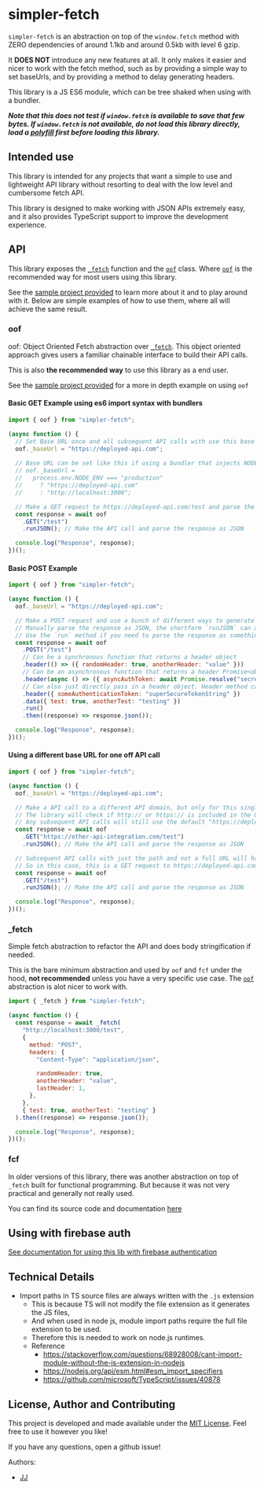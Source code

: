 # simpler-fetch
`simpler-fetch` is an abstraction on top of the `window.fetch` method with ZERO dependencies of around 1.1kb and around 0.5kb with level 6 gzip.

It **DOES NOT** introduce any new features at all. It only makes it easier and nicer to work with the fetch method, such as by providing a simple way to set baseUrls, and by providing a method to delay generating headers.

This library is a JS ES6 module, which can be tree shaked when using with a bundler.

***Note that this does not test if `window.fetch` is available to save that few bytes. If `window.fetch` is not available, do not load this library directly, load a [polyfill](https://github.com/github/fetch) first before loading this library.***


## Intended use
This library is intended for any projects that want a simple to use and lightweight API library without resorting to deal with the low level and cumbersome fetch API.

This library is designed to make working with JSON APIs extremely easy, and it also provides TypeScript support to improve the development experience.


## API
This library exposes the [`_fetch`](#_fetch) function and the [`oof`](#oof) class. Where [`oof`](#oof) is the recommended way for most users using this library.

See the [sample project provided](./sample/) to learn more about it and to play around with it.
Below are simple examples of how to use them, where all will achieve the same result.


### oof
oof: Object Oriented Fetch abstraction over [`_fetch`](#_fetch).
This object oriented approach gives users a familiar chainable interface to build their API calls.

This is also **the recommended way** to use this library as a end user.

See the [sample project provided](./sample/) for a more in depth example on using `oof`

#### Basic GET Example using es6 import syntax with bundlers
```javascript
import { oof } from "simpler-fetch";

(async function () {
  // Set Base URL once and all subsequent API calls with use this base API url
  oof._baseUrl = "https://deployed-api.com";
  
  // Base URL can be set like this if using a bundler that injects NODE_ENV in
  // oof._baseUrl =
  //   process.env.NODE_ENV === "production"
  //     ? "https://deployed-api.com"
  //     : "http://localhost:3000";

  // Make a GET request to https://deployed-api.com/test and parse the response as JSON
  const response = await oof
    .GET("/test")
    .runJSON(); // Make the API call and parse the response as JSON

  console.log("Response", response);
})();
```

#### Basic POST Example
```javascript
import { oof } from "simpler-fetch";

(async function () {
  oof._baseUrl = "https://deployed-api.com";

  // Make a POST request and use a bunch of different ways to generate header values
  // Manually parse the response as JSON, the shortform `runJSON` can also be used
  // Use the `run` method if you need to parse the response as something else like text
  const response = await oof
    .POST("/test")
    // Can be a synchronous function that returns a header object
    .header(() => ({ randomHeader: true, anotherHeader: "value" }))
    // Can be an asynchronous function that returns a header Promise<object>
    .header(async () => ({ asyncAuthToken: await Promise.resolve("secret") }))
    // Can also just directly pass in a header object. Header method can be called multiple times
    .header({ someAuthenticationToken: "superSecureTokenString" })
    .data({ test: true, anotherTest: "testing" })
    .run()
    .then((response) => response.json());

  console.log("Response", response);
})();
```

#### Using a different base URL for one off API call
```javascript
import { oof } from "simpler-fetch";

(async function () {
  oof._baseUrl = "https://deployed-api.com";

  // Make a API call to a different API domain, but only for this single request by using a full URL path
  // The library will check if http:// or https:// is included in the URL, and skip base URL if included
  // Any subsequent API calls will still use the default "https://deployed-api.com" as base URL
  const response = await oof
    .GET("https://other-api-integration.com/test")
    .runJSON(); // Make the API call and parse the response as JSON

  // Subsequent API calls with just the path and not a full URL will have the base URL appended,
  // So in this case, this is a GET request to https://deployed-api.com/test
  const response = await oof
    .GET("/test")
    .runJSON(); // Make the API call and parse the response as JSON

  console.log("Response", response);
})();
```


### \_fetch
Simple fetch abstraction to refactor the API and does body stringification if needed.

This is the bare minimum abstraction and used by `oof` and `fcf` under the hood, **not recommended** unless you have a very specific use case. The [`oof`](#oof) abstraction is alot nicer to work with.

```javascript
import { _fetch } from "simpler-fetch";

(async function () {
  const response = await _fetch(
    "http://localhost:3000/test",
    {
      method: "POST",
      headers: {
        "Content-Type": "application/json",

        randomHeader: true,
        anotherHeader: "value",
        lastHeader: 1,
      },
    },
    { test: true, anotherTest: "testing" }
  ).then((response) => response.json());

  console.log("Response", response);
})();
```


### fcf
In older versions of this library, there was another abstraction on top of `_fetch` built for functional programming. But because it was not very practical and generally not really used.

You can find its source code and documentation [here](./archive/fcf/)


## Using with firebase auth
[See documentation for using this lib with firebase authentication](./firebase-auth.md)


## Technical Details
- Import paths in TS source files are always written with the `.js` extension
  - This is because TS will not modify the file extension as it generates the JS files,
  - And when used in node js, module import paths require the full file extension to be used.
  - Therefore this is needed to work on node.js runtimes.
  - Reference
    - https://stackoverflow.com/questions/68928008/cant-import-module-without-the-js-extension-in-nodejs
    - https://nodejs.org/api/esm.html#esm_import_specifiers
    - https://github.com/microsoft/TypeScript/issues/40878


## License, Author and Contributing
This project is developed and made available under the [MIT License](./LICENSE). Feel free to use it however you like!

If you have any questions, open a github issue!

Authors:
- [JJ](https://github.com/Jaimeloeuf)